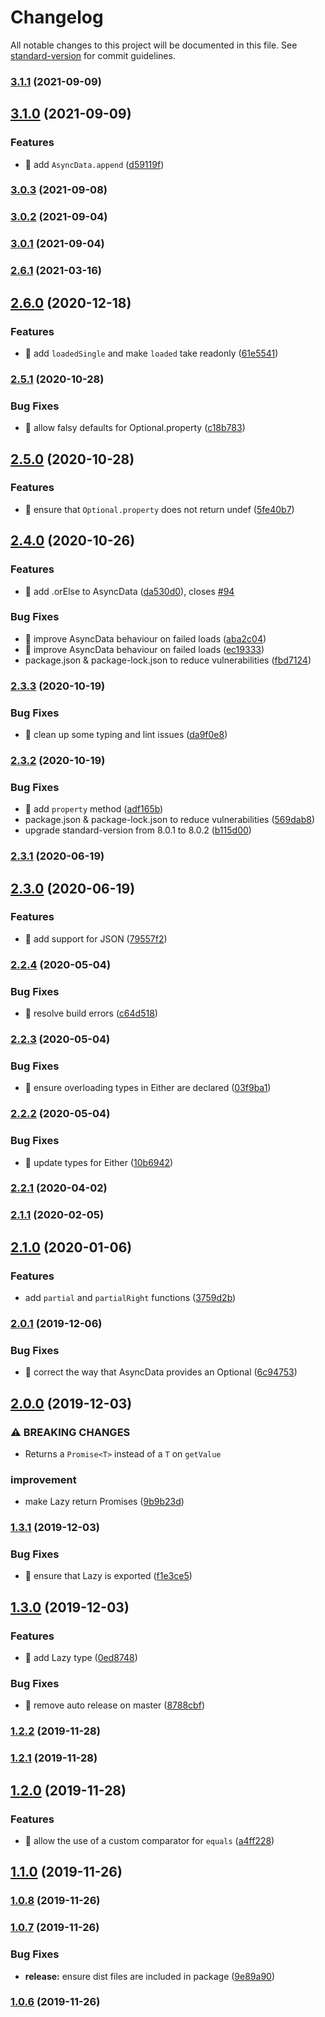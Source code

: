# Changelog

All notable changes to this project will be documented in this file. See [standard-version](https://github.com/conventional-changelog/standard-version) for commit guidelines.

### [3.1.1](https://github.com/ohana-pediatrics/ahana-fp/compare/v3.1.0...v3.1.1) (2021-09-09)

## [3.1.0](https://github.com/ohana-pediatrics/ahana-fp/compare/v3.0.2...v3.1.0) (2021-09-09)


### Features

* 🎸 add `AsyncData.append` ([d59119f](https://github.com/ohana-pediatrics/ahana-fp/commit/d59119fcce2f5bdb1960f0c1067c4043e9fef128))

### [3.0.3](https://github.com/ohana-pediatrics/ahana-fp/compare/v3.0.2...v3.0.3) (2021-09-08)

### [3.0.2](https://github.com/ohana-pediatrics/ahana-fp/compare/v3.0.1...v3.0.2) (2021-09-04)

### [3.0.1](https://github.com/ohana-pediatrics/ahana-fp/compare/v3.0.0...v3.0.1) (2021-09-04)

### [2.6.1](https://github.com/ohana-pediatrics/ahana-fp/compare/v2.6.0...v2.6.1) (2021-03-16)

## [2.6.0](https://github.com/ohana-pediatrics/ahana-fp/compare/v2.5.1...v2.6.0) (2020-12-18)


### Features

* 🎸 add `loadedSingle` and make `loaded` take readonly ([61e5541](https://github.com/ohana-pediatrics/ahana-fp/commit/61e55415620924aa1428d2146e4b23d09d0c62d7))

### [2.5.1](https://github.com/ohana-pediatrics/ahana-fp/compare/v2.5.0...v2.5.1) (2020-10-28)


### Bug Fixes

* 🐛 allow falsy defaults for Optional.property ([c18b783](https://github.com/ohana-pediatrics/ahana-fp/commit/c18b7832e8e8f6408290a6c0251bf65f93836e67))

## [2.5.0](https://github.com/ohana-pediatrics/ahana-fp/compare/v2.4.0...v2.5.0) (2020-10-28)


### Features

* 🎸 ensure that `Optional.property` does not return undef ([5fe40b7](https://github.com/ohana-pediatrics/ahana-fp/commit/5fe40b72e6571897411b46a62c6ab6b6e1eb47c8))

## [2.4.0](https://github.com/ohana-pediatrics/ahana-fp/compare/v2.3.3...v2.4.0) (2020-10-26)


### Features

* 🎸 add .orElse to AsyncData ([da530d0](https://github.com/ohana-pediatrics/ahana-fp/commit/da530d092de3dde5e848d899a1f6c498ab33bb2d)), closes [#94](https://github.com/ohana-pediatrics/ahana-fp/issues/94)


### Bug Fixes

* 🐛 improve AsyncData behaviour on failed loads ([aba2c04](https://github.com/ohana-pediatrics/ahana-fp/commit/aba2c04fbcc640bc09505d133ccf7c8785fe1efe))
* 🐛 improve AsyncData behaviour on failed loads ([ec19333](https://github.com/ohana-pediatrics/ahana-fp/commit/ec19333e1ccee3bee556346b54ec743dcb5533dd))
* package.json & package-lock.json to reduce vulnerabilities ([fbd7124](https://github.com/ohana-pediatrics/ahana-fp/commit/fbd71242d6d8078aa6be35d1e23e84d9bbe40dc7))

### [2.3.3](https://github.com/ohana-pediatrics/ahana-fp/compare/v2.3.2...v2.3.3) (2020-10-19)


### Bug Fixes

* 🐛 clean up some typing and lint issues ([da9f0e8](https://github.com/ohana-pediatrics/ahana-fp/commit/da9f0e8d24be133fbff074be0d94cff3ffe81f81))

### [2.3.2](https://github.com/ohana-pediatrics/ahana-fp/compare/v2.3.1...v2.3.2) (2020-10-19)


### Bug Fixes

* 🐛 add `property` method ([adf165b](https://github.com/ohana-pediatrics/ahana-fp/commit/adf165b1bd8b4743cf04e6c07ca4674224e3df91))
* package.json & package-lock.json to reduce vulnerabilities ([569dab8](https://github.com/ohana-pediatrics/ahana-fp/commit/569dab84d3b128dbe6aebeabf1ea1e49b720759b))
* upgrade standard-version from 8.0.1 to 8.0.2 ([b115d00](https://github.com/ohana-pediatrics/ahana-fp/commit/b115d00892f9d183be582308ae416c142ceef3bc))

### [2.3.1](https://github.com/ohana-pediatrics/ahana-fp/compare/v2.3.0...v2.3.1) (2020-06-19)

## [2.3.0](https://github.com/ohana-pediatrics/ahana-fp/compare/v2.2.4...v2.3.0) (2020-06-19)


### Features

* 🎸 add support for JSON ([79557f2](https://github.com/ohana-pediatrics/ahana-fp/commit/79557f2a32d97fcd12fbf92eca96e282418a87c7))

### [2.2.4](https://github.com/ohana-pediatrics/ahana-fp/compare/v2.2.3...v2.2.4) (2020-05-04)


### Bug Fixes

* 🐛 resolve build errors ([c64d518](https://github.com/ohana-pediatrics/ahana-fp/commit/c64d51874576df98ee2d28f67c2d3f8d772f57f1))

### [2.2.3](https://github.com/ohana-pediatrics/ahana-fp/compare/v2.2.2...v2.2.3) (2020-05-04)


### Bug Fixes

* 🐛 ensure overloading types in Either are declared ([03f9ba1](https://github.com/ohana-pediatrics/ahana-fp/commit/03f9ba1fa7951d0610985aac1ad4e23298372400))

### [2.2.2](https://github.com/ohana-pediatrics/ahana-fp/compare/v2.2.1...v2.2.2) (2020-05-04)


### Bug Fixes

* 🐛 update types for Either ([10b6942](https://github.com/ohana-pediatrics/ahana-fp/commit/10b6942161a5866682b3c1084f9a850d7dc84bdb))

### [2.2.1](https://github.com/ohana-pediatrics/ahana-fp/compare/v2.2.0...v2.2.1) (2020-04-02)

### [2.1.1](https://github.com/ohana-pediatrics/ahana-fp/compare/v2.1.0...v2.1.1) (2020-02-05)

## [2.1.0](https://github.com/ohana-pediatrics/ahana-fp/compare/v2.0.1...v2.1.0) (2020-01-06)


### Features

* add `partial` and `partialRight` functions ([3759d2b](https://github.com/ohana-pediatrics/ahana-fp/commit/3759d2b0f7a624fd08abae7da3dcd3adbb70813d))

### [2.0.1](https://github.com/ohana-pediatrics/ahana-fp/compare/v2.0.0...v2.0.1) (2019-12-06)


### Bug Fixes

* 🐛 correct the way that AsyncData provides an Optional ([6c94753](https://github.com/ohana-pediatrics/ahana-fp/commit/6c947531730298e8aa6a92e130d93133157f473d))

## [2.0.0](https://github.com/ohana-pediatrics/ahana-fp/compare/v1.3.1...v2.0.0) (2019-12-03)


### ⚠ BREAKING CHANGES

* Returns a `Promise<T>` instead of a `T` on `getValue`

### improvement

* make Lazy return Promises ([9b9b23d](https://github.com/ohana-pediatrics/ahana-fp/commit/9b9b23d8323b8115cf3ee93c68039744532c4616))

### [1.3.1](https://github.com/ohana-pediatrics/ahana-fp/compare/v1.3.0...v1.3.1) (2019-12-03)


### Bug Fixes

* 🐛 ensure that Lazy is exported ([f1e3ce5](https://github.com/ohana-pediatrics/ahana-fp/commit/f1e3ce57b5a944d84c8355ca7a2c70f751f967e8))

## [1.3.0](https://github.com/ohana-pediatrics/ahana-fp/compare/v1.2.2...v1.3.0) (2019-12-03)


### Features

* 🎸 add Lazy<T> type ([0ed8748](https://github.com/ohana-pediatrics/ahana-fp/commit/0ed8748e49d1a999a26fcc827ce23f5e458a20a4))


### Bug Fixes

* 🐛 remove auto release on master ([8788cbf](https://github.com/ohana-pediatrics/ahana-fp/commit/8788cbfebdb2834cde5c84a8a4b3b59fb745d27c))

### [1.2.2](https://github.com/ohana-pediatrics/ahana-fp/compare/v1.2.1...v1.2.2) (2019-11-28)

### [1.2.1](https://github.com/ohana-pediatrics/ahana-fp/compare/v1.2.0...v1.2.1) (2019-11-28)

## [1.2.0](https://github.com/ohana-pediatrics/ahana-fp/compare/v1.1.0...v1.2.0) (2019-11-28)


### Features

* 🎸 allow the use of a custom comparator for `equals` ([a4ff228](https://github.com/ohana-pediatrics/ahana-fp/commit/a4ff228eb2cb98dfdf9c986686bc06be437b5c9c))

## [1.1.0](https://github.com/ohana-pediatrics/ahana-fp/compare/v1.0.8...v1.1.0) (2019-11-26)

### [1.0.8](https://github.com/ohana-pediatrics/ahana-fp/compare/v1.0.7...v1.0.8) (2019-11-26)

### [1.0.7](https://github.com/ohana-pediatrics/ahana-fp/compare/v1.0.6...v1.0.7) (2019-11-26)


### Bug Fixes

* **release:** ensure dist files are included in package ([9e89a90](https://github.com/ohana-pediatrics/ahana-fp/commit/9e89a9071a14465938c228e281bb368ca3b6a531))

### [1.0.6](https://github.com/ohana-pediatrics/ahana-fp/compare/v1.0.5...v1.0.6) (2019-11-26)
